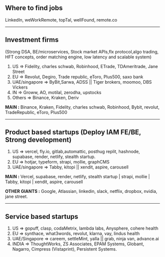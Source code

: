 ## Where to find jobs

LinkedIn, weWorkRemote, topTal, wellFound, remote.co

----

## Investment firms 

(Strong DSA, BE/microservices, Stock market APIs,flx protocol,algo trading, HFT concepts, order matching engine, low latency and scalable system)

1. US => Fidelity, charles schwab, Robinhood, ETrade, TDAmeritrade, Jane Street 
2. EU => Revolut, Degiro, Trade republic, eToro, Plus500, saxo bank
3. UAE/singapore => ByBit,Sarwa, ADSS || Tiger brokers, moomoo, DBS Vickers 
4. IN => Groww, AO, motilal, zerodha, upstocks
5. Others => Binance, Kraken, Deriv 

**MAIN :** Binance, Kraken, Fidelity, charles schwab, Robinhood, Bybit, revolut, TradeRepublic, eToro, Plus500

----


## Product based startups (Deploy IAM FE/BE, Strong development)

1. US => vercel, fly.io, gitlab,automattic, posthug replit, hashnode, supabase, render, netlify, stealth startup.
2. EU => hotjar, typeform, strapi, mollie, graphCMS
3. UAE/singapore => Tabby, kitopi || xendit, aspire, carousell

**MAIN :** Vercel, supabase, render, netlify, stealth startup | strapi, mollie | Tabby, kitopi | xendit, aspire, carousell

**OTHER GIANTS :** Google, Atlassian, linkedin, slack, netflix, dropbox, nvidia, jane street.

----


## Service based startups
1. US => gopuff, clasp, codaMetrix, lambda labs, Anysphere, cohere health
2. EU => synthace, what3words, revolut, klarna, vay, lindus health
3. UAE/Singapore => careem, settleMint, yalla || grab, ninja van, advance.ai
4. INDIA => ThoughtWorks, ZS Associates, EPAM Systems, Globant, Nagarro, Cimpress (Vistaprint), Persistent Systems.















